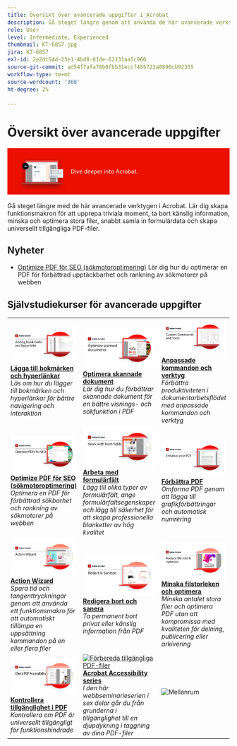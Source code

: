 ```yaml
---
title: Översikt över avancerade uppgifter i Acrobat
description: Gå steget längre genom att använda de här avancerade verktygen i Acrobat
role: User
level: Intermediate, Experienced
thumbnail: KT-6857.jpg
jira: KT-6857
exl-id: 2e2dc54d-23e1-4bd8-81de-62131aa5c966
source-git-commit: ad54f7afa78b0fbb31eccf455723a8890cb92355
workflow-type: tm+mt
source-wordcount: '368'
ht-degree: 2%

---
```


# Översikt över avancerade uppgifter

![Acrobat - startbild](../assets/Hero-AdvancedTasks.png)

Gå steget längre med de här avancerade verktygen i Acrobat. Lär dig skapa funktionsmakron för att upprepa triviala moment, ta bort känslig information, minska och optimera stora filer, snabbt samla in formulärdata och skapa universellt tillgängliga PDF-filer.

## Nyheter

* [Optimize PDF för SEO (sökmotoroptimering)](optimizeseo.md)
Lär dig hur du optimerar en PDF för förbättrad upptäckbarhet och rankning av sökmotorer på webben

## Självstudiekurser för avancerade uppgifter

<table style="table-layout:fixed">
<tr>
  <td>
    <a href="bookmarks.md">
      <img alt="Lägga till bokmärken och hyperlänkar" src="../assets/Bookmarks_1280.png" />
    </a>
    <div>
    <a href="bookmarks.md"><strong>Lägga till bokmärken och hyperlänkar</strong></a>
    </div>
    <em>Läs om hur du lägger till bokmärken och hyperlänkar för bättre navigering och interaktion</em>
    <br>
  </td>
  <td>
    <a href="optimizescan.md">
      <img alt="Optimera skannade dokument" src="../assets/Scan_1280.png" />
    </a>
    <div>
    <a href="optimizescan.md"><strong>Optimera skannade dokument</strong></a>
    </div>
    <em>Lär dig hur du förbättrar skannade dokument för en bättre visnings- och sökfunktion i PDF</em>
    <br>
  </td>
  <td>
    <a href="custom.md">
      <img alt="Anpassade kommandon och verktyg" src="../assets/Createcustom_1280.png" />
    </a>
    <div>
    <a href="custom.md"><strong>Anpassade kommandon och verktyg</strong></a>
    </div>
    <em>Förbättra produktiviteten i dokumentarbetsflödet med anpassade kommandon och verktyg</em>
    <br>
  </td>
  <td>
    <a href="advancedforms.md">
      <img alt="Avancerade formulärfält" src="../assets/Advancedforms_1280.png" />
    </a>
    <div>
    <a href="advancedforms.md"><strong>Avancerade formulärfält</strong></a>
    </div>
    <em>Lär dig avancerad teknik för att bygga professionella PDF forms</em>
    <br>
  </td>
</tr>
<tr>
 <td>
    <a href="optimizeseo.md">
      <img alt="Optimize PDF för SEO (sökmotoroptimering)" src="../assets/seo_1280.png" />
    </a>
    <div>
    <a href="optimizeseo.md"><strong>Optimize PDF för SEO (sökmotoroptimering)</strong></a>
    </div>
    <em>Optimera en PDF för förbättrad sökbarhet och rankning av sökmotorer på webben</em>
    <br>
  </td>
  <td>
    <a href="workforms.md">
      <img alt="Arbeta med formulärfält" src="../assets/Workform_1280.png" />
    </a>
    <div>
    <a href="workforms.md"><strong>Arbeta med formulärfält</strong></a>
    </div>
    <em>Lägg till olika typer av formulärfält, ange formulärfältsegenskaper och lägg till säkerhet för att skapa professionella blanketter av hög kvalitet</em>
    <br>
  </td>
  <td>
    <a href="enhance.md">
      <img alt="Förbättra PDF" src="../assets/Enhance_1280.png" />
    </a>
    <div>
    <a href="enhance.md"><strong>Förbättra PDF</strong></a>
    </div>
    <em>Omforma PDF genom att lägga till grafikförbättringar och automatisk numrering</em>
    <br>
  </td>
 <td>
    <a href="compare.md">
      <img alt="Identifiera skillnader mellan två PDF" src="../assets/Compare_1280.png" />
    </a>
    <div>
    <a href="compare.md"><strong>Identifiera skillnader mellan två PDF</strong></a>
    </div>
    <em>Hitta snabbt och exakt skillnaderna mellan två PDF-filer</em>
    <br>
  </td>
</tr>
<tr>
  <td>
    <a href="action.md">
      <img alt="Action Wizard" src="../assets/Action.jpg" />
    </a>
    <div>
    <a href="action.md"><strong>Action Wizard</strong></a>
    </div>
    <em>Spara tid och tangenttryckningar genom att använda ett funktionsmakro för att automatiskt tillämpa en uppsättning kommandon på en eller flera filer</em>
    <br>
  </td>
  <td>
    <a href="redact.md">
      <img alt="Redigera bort och sanera" src="../assets/Redact.jpg" />
    </a>
    <div>
    <a href="redact.md"><strong>Redigera bort och sanera</strong></a>
    </div>
    <em>Ta permanent bort privat eller känslig information från PDF</em>
    <br>
  </td>
 <td>
    <a href="reduce.md">
      <img alt="Minska filstorleken och optimera" src="../assets/Reduce.jpg" />
    </a>
    <div>
    <a href="reduce.md"><strong>Minska filstorleken och optimera</strong></a>
    </div>
    <em>Minska antalet stora filer och optimera PDF utan att kompromissa med kvaliteten för delning, publicering eller arkivering</em>
    <br>
  </td>
  <td>
    <a href="formdata.md">
      <img alt="Action Wizard" src="../assets/FormData.jpg" />
    </a>
    <div>
    <a href="formdata.md"><strong>Arbeta med formulärdata</strong></a>
    </div>
    <em>Sammanställ formulärdata i ett kalkylblad</em>
    <br>
  </td>
</tr>
<tr>
 <td>
    <a href="accessibility.md">
      <img alt="Kontrollera tillgänglighet i PDF" src="../assets/Checkaccessible_1280.jpg" />
    </a>
    <div>
    <a href="accessibility.md"><strong>Kontrollera tillgänglighet i PDF</strong></a>
    </div>
    <em>Kontrollera om PDF är universellt tillgängligt för funktionshindrade</em>
    <br>
  </td>
 <td>
    <a href="accessibility-series.md">
      <img alt="Förbereda tillgängliga PDF-filer" src="../assets/Accessibilityseries_1280.png" />
    </a>
    <div>
    <a href="accessibility-series.md"><strong>Acrobat Accessibility series</strong></a>
    </div>
    <em>I den här webbseminarieserien i sex delar går du från grunderna i tillgänglighet till en djupdykning i taggning av dina PDF-filer</em>
    <br>
  </td>
  <td>
   <img alt="Mellanrum" src="../assets/Grayspacer.png" />
    <div>
    <br>
  </td> 
  <td>
   <img alt="Mellanrum" src="../assets/Grayspacer.png" />
    <div>
    <br>
  </td>  
</tr>
</table>

